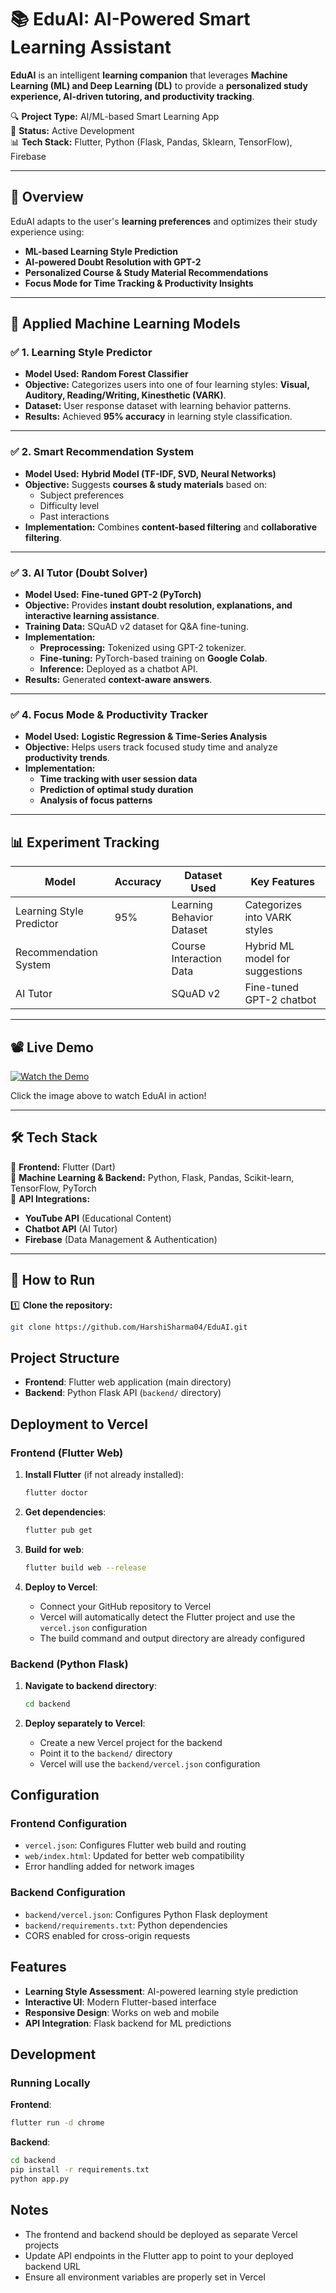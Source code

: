 # 📚 EduAI: AI-Powered Smart Learning Assistant  

**EduAI** is an intelligent **learning companion** that leverages **Machine Learning (ML) and Deep Learning (DL)** to provide a **personalized study experience, AI-driven tutoring, and productivity tracking**.  

🔍 **Project Type:** AI/ML-based Smart Learning App  
📌 **Status:** Active Development  
📊 **Tech Stack:** Flutter, Python (Flask, Pandas, Sklearn, TensorFlow), Firebase  

---

## 🚀 Overview  

EduAI adapts to the user's **learning preferences** and optimizes their study experience using:  
- **ML-based Learning Style Prediction**  
- **AI-powered Doubt Resolution with GPT-2**  
- **Personalized Course & Study Material Recommendations**  
- **Focus Mode for Time Tracking & Productivity Insights**  

---

## 🔬 Applied Machine Learning Models  

### ✅ **1. Learning Style Predictor**  
- **Model Used:** **Random Forest Classifier**  
- **Objective:** Categorizes users into one of four learning styles: **Visual, Auditory, Reading/Writing, Kinesthetic (VARK)**.  
- **Dataset:** User response dataset with learning behavior patterns.  
- **Results:** Achieved **95% accuracy** in learning style classification.  

---

### ✅ **2. Smart Recommendation System**  
- **Model Used:** **Hybrid Model (TF-IDF, SVD, Neural Networks)**  
- **Objective:** Suggests **courses & study materials** based on:  
  - Subject preferences  
  - Difficulty level  
  - Past interactions  
- **Implementation:** Combines **content-based filtering** and **collaborative filtering**.  


---

### ✅ **3. AI Tutor (Doubt Solver)**  
- **Model Used:** **Fine-tuned GPT-2 (PyTorch)**  
- **Objective:** Provides **instant doubt resolution, explanations, and interactive learning assistance**.  
- **Training Data:** SQuAD v2 dataset for Q&A fine-tuning.  
- **Implementation:**  
  - **Preprocessing:** Tokenized using GPT-2 tokenizer.  
  - **Fine-tuning:** PyTorch-based training on **Google Colab**.  
  - **Inference:** Deployed as a chatbot API.  
- **Results:** Generated **context-aware answers**.

---

### ✅ **4. Focus Mode & Productivity Tracker**  
- **Model Used:** **Logistic Regression & Time-Series Analysis**  
- **Objective:** Helps users track focused study time and analyze **productivity trends**.  
- **Implementation:**  
  - **Time tracking with user session data**  
  - **Prediction of optimal study duration**  
  - **Analysis of focus patterns**  


---

## 📊 Experiment Tracking  

| Model | Accuracy | Dataset Used | Key Features |  
|--------|---------|--------------|--------------|  
| Learning Style Predictor | 95% | Learning Behavior Dataset | Categorizes into VARK styles |  
| Recommendation System | | Course Interaction Data | Hybrid ML model for suggestions |  
| AI Tutor | | SQuAD v2 | Fine-tuned GPT-2 chatbot |  


---

## 📽️ Live Demo  

[![Watch the Demo](https://img.youtube.com/vi/mJapxqfsXks/0.jpg)](https://www.youtube.com/watch?v=mJapxqfsXks)  

Click the image above to watch EduAI in action!  

---

## 🛠 Tech Stack  

📌 **Frontend:** Flutter (Dart)  
📌 **Machine Learning & Backend:** Python, Flask, Pandas, Scikit-learn, TensorFlow, PyTorch  
📌 **API Integrations:**  
   - **YouTube API** (Educational Content)  
   - **Chatbot API** (AI Tutor)  
   - **Firebase** (Data Management & Authentication)  

---

## 📌 How to Run  

1️⃣ **Clone the repository:**  
```bash
git clone https://github.com/HarshiSharma04/EduAI.git

```

## Project Structure

- **Frontend**: Flutter web application (main directory)
- **Backend**: Python Flask API (`backend/` directory)

## Deployment to Vercel

### Frontend (Flutter Web)

1. **Install Flutter** (if not already installed):
   ```bash
   flutter doctor
   ```

2. **Get dependencies**:
   ```bash
   flutter pub get
   ```

3. **Build for web**:
   ```bash
   flutter build web --release
   ```

4. **Deploy to Vercel**:
   - Connect your GitHub repository to Vercel
   - Vercel will automatically detect the Flutter project and use the `vercel.json` configuration
   - The build command and output directory are already configured

### Backend (Python Flask)

1. **Navigate to backend directory**:
   ```bash
   cd backend
   ```

2. **Deploy separately to Vercel**:
   - Create a new Vercel project for the backend
   - Point it to the `backend/` directory
   - Vercel will use the `backend/vercel.json` configuration

## Configuration

### Frontend Configuration
- `vercel.json`: Configures Flutter web build and routing
- `web/index.html`: Updated for better web compatibility
- Error handling added for network images

### Backend Configuration
- `backend/vercel.json`: Configures Python Flask deployment
- `backend/requirements.txt`: Python dependencies
- CORS enabled for cross-origin requests

## Features

- **Learning Style Assessment**: AI-powered learning style prediction
- **Interactive UI**: Modern Flutter-based interface
- **Responsive Design**: Works on web and mobile
- **API Integration**: Flask backend for ML predictions

## Development

### Running Locally

**Frontend**:
```bash
flutter run -d chrome
```

**Backend**:
```bash
cd backend
pip install -r requirements.txt
python app.py
```

## Notes

- The frontend and backend should be deployed as separate Vercel projects
- Update API endpoints in the Flutter app to point to your deployed backend URL
- Ensure all environment variables are properly set in Vercel
